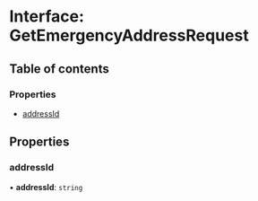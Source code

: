# Interface: GetEmergencyAddressRequest

## Table of contents

### Properties

- [addressId](GetEmergencyAddressRequest.md#addressid)

## Properties

### <a id="addressid" name="addressid"></a> addressId

• **addressId**: `string`
